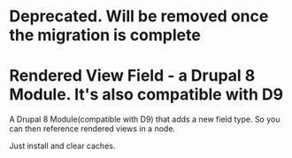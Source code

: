 # Deprecated. Will be removed once the migration is complete

# Rendered View Field - a Drupal 8 Module. It's also compatible with D9

A Drupal 8 Module(compatible with D9) that adds a new field type. So you can then reference rendered views in a node.

Just install and clear caches.


